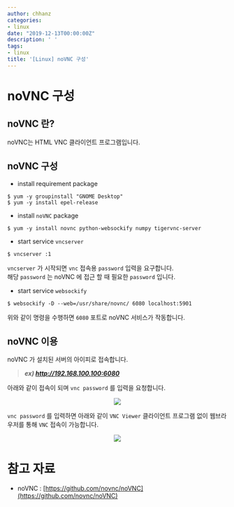 ```yaml
---
author: chhanz
categories:
- linux
date: "2019-12-13T00:00:00Z"
description: ' '
tags:
- linux
title: '[Linux] noVNC 구성'
---
```


# noVNC 구성
## noVNC 란?
noVNC는 HTML VNC 클라이언트 프로그램입니다.   
   
## noVNC 구성
* install requirement package
```console
$ yum -y groupinstall "GNOME Desktop"
$ yum -y install epel-release
```
   
* install `noVNC` package
```console
$ yum -y install novnc python-websockify numpy tigervnc-server
```
   
* start service `vncserver`
```console
$ vncserver :1
```
`vncserver` 가 시작되면 `vnc` 접속용 `password` 입력을 요구합니다.    
해당 `password` 는 noVNC 에 접근 할 때 필요한 `password` 입니다.   
   
* start service `websockify`
```console
$ websockify -D --web=/usr/share/novnc/ 6080 localhost:5901
```
위와 같이 명령을 수행하면 `6080` 포트로 noVNC 서비스가 작동합니다.   

## noVNC 이용
noVNC 가 설치된 서버의 아이피로 접속합니다.   
> ***ex) http://192.168.100.100:6080***   
   
아래와 같이 접속이 되며 `vnc password` 를 입력을 요청합니다.   
<center><img src="/assets/images/post/2019-12-13-novnc/image1.png" style="max-width: 95%; height: auto;"></center>   
   
`vnc password` 를 입력하면 아래와 같이 `VNC Viewer` 클라이언트 프로그램 없이 웹브라우저를 통해 `VNC` 접속이 가능합니다.   
<center><img src="/assets/images/post/2019-12-13-novnc/image2.png" style="max-width: 90%; height: auto;"></center>   

# 참고 자료
* noVNC : [https://github.com/novnc/noVNC](https://github.com/novnc/noVNC)   
